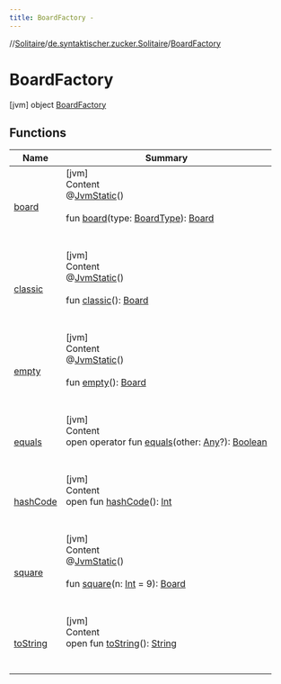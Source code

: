 ```yaml
---
title: BoardFactory -
---
```

//[Solitaire](../../index.md)/[de.syntaktischer.zucker.Solitaire](../index.md)/[BoardFactory](index.md)



# BoardFactory  
 [jvm] object [BoardFactory](index.md)   


## Functions  
  
|  Name|  Summary| 
|---|---|
| <a name="de.syntaktischer.zucker.Solitaire/BoardFactory/board/#de.syntaktischer.zucker.Solitaire.BoardType/PointingToDeclaration/"></a>[board](board.md)| <a name="de.syntaktischer.zucker.Solitaire/BoardFactory/board/#de.syntaktischer.zucker.Solitaire.BoardType/PointingToDeclaration/"></a>[jvm]  <br>Content  <br>@[JvmStatic](https://kotlinlang.org/api/latest/jvm/stdlib/kotlin.jvm/-jvm-static/index.html)()  <br>  <br>fun [board](board.md)(type: [BoardType](../-board-type/index.md)): [Board](../-board/index.md)  <br><br><br>
| <a name="de.syntaktischer.zucker.Solitaire/BoardFactory/classic/#/PointingToDeclaration/"></a>[classic](classic.md)| <a name="de.syntaktischer.zucker.Solitaire/BoardFactory/classic/#/PointingToDeclaration/"></a>[jvm]  <br>Content  <br>@[JvmStatic](https://kotlinlang.org/api/latest/jvm/stdlib/kotlin.jvm/-jvm-static/index.html)()  <br>  <br>fun [classic](classic.md)(): [Board](../-board/index.md)  <br><br><br>
| <a name="de.syntaktischer.zucker.Solitaire/BoardFactory/empty/#/PointingToDeclaration/"></a>[empty](empty.md)| <a name="de.syntaktischer.zucker.Solitaire/BoardFactory/empty/#/PointingToDeclaration/"></a>[jvm]  <br>Content  <br>@[JvmStatic](https://kotlinlang.org/api/latest/jvm/stdlib/kotlin.jvm/-jvm-static/index.html)()  <br>  <br>fun [empty](empty.md)(): [Board](../-board/index.md)  <br><br><br>
| <a name="kotlin/Any/equals/#kotlin.Any?/PointingToDeclaration/"></a>[equals](../-undoable-command/index.md#%5Bkotlin%2FAny%2Fequals%2F%23kotlin.Any%3F%2FPointingToDeclaration%2F%5D%2FFunctions%2F-1582160745)| <a name="kotlin/Any/equals/#kotlin.Any?/PointingToDeclaration/"></a>[jvm]  <br>Content  <br>open operator fun [equals](../-undoable-command/index.md#%5Bkotlin%2FAny%2Fequals%2F%23kotlin.Any%3F%2FPointingToDeclaration%2F%5D%2FFunctions%2F-1582160745)(other: [Any](https://kotlinlang.org/api/latest/jvm/stdlib/kotlin/-any/index.html)?): [Boolean](https://kotlinlang.org/api/latest/jvm/stdlib/kotlin/-boolean/index.html)  <br><br><br>
| <a name="kotlin/Any/hashCode/#/PointingToDeclaration/"></a>[hashCode](../-undoable-command/index.md#%5Bkotlin%2FAny%2FhashCode%2F%23%2FPointingToDeclaration%2F%5D%2FFunctions%2F-1582160745)| <a name="kotlin/Any/hashCode/#/PointingToDeclaration/"></a>[jvm]  <br>Content  <br>open fun [hashCode](../-undoable-command/index.md#%5Bkotlin%2FAny%2FhashCode%2F%23%2FPointingToDeclaration%2F%5D%2FFunctions%2F-1582160745)(): [Int](https://kotlinlang.org/api/latest/jvm/stdlib/kotlin/-int/index.html)  <br><br><br>
| <a name="de.syntaktischer.zucker.Solitaire/BoardFactory/square/#kotlin.Int/PointingToDeclaration/"></a>[square](square.md)| <a name="de.syntaktischer.zucker.Solitaire/BoardFactory/square/#kotlin.Int/PointingToDeclaration/"></a>[jvm]  <br>Content  <br>@[JvmStatic](https://kotlinlang.org/api/latest/jvm/stdlib/kotlin.jvm/-jvm-static/index.html)()  <br>  <br>fun [square](square.md)(n: [Int](https://kotlinlang.org/api/latest/jvm/stdlib/kotlin/-int/index.html) = 9): [Board](../-board/index.md)  <br><br><br>
| <a name="kotlin/Any/toString/#/PointingToDeclaration/"></a>[toString](../-undoable-command/index.md#%5Bkotlin%2FAny%2FtoString%2F%23%2FPointingToDeclaration%2F%5D%2FFunctions%2F-1582160745)| <a name="kotlin/Any/toString/#/PointingToDeclaration/"></a>[jvm]  <br>Content  <br>open fun [toString](../-undoable-command/index.md#%5Bkotlin%2FAny%2FtoString%2F%23%2FPointingToDeclaration%2F%5D%2FFunctions%2F-1582160745)(): [String](https://kotlinlang.org/api/latest/jvm/stdlib/kotlin/-string/index.html)  <br><br><br>


